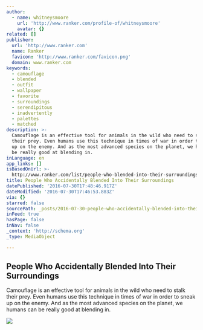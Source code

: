 ```yaml
---
author:
  - name: whitneysmoore
    url: 'http://www.ranker.com/profile-of/whitneysmoore'
    avatar: {}
related: []
publisher:
  url: 'http://www.ranker.com'
  name: Ranker
  favicon: 'http://www.ranker.com/favicon.png'
  domain: www.ranker.com
keywords:
  - camouflage
  - blended
  - outfit
  - wallpaper
  - favorite
  - surroundings
  - serendipitous
  - inadvertently
  - palettes
  - matched
description: >-
  Camouflage is an effective tool for animals in the wild who need to stalk
  their prey. Even humans use this technique in times of war in order to sneak
  up on the enemy. And as the most advanced species on the planet, we humans can
  be really good at blending in.
inLanguage: en
app_links: []
isBasedOnUrl: >-
  http://www.ranker.com/list/people-who-blended-into-their-surroundings/whitneysmoore
title: People Who Accidentally Blended Into Their Surroundings
datePublished: '2016-07-30T17:48:46.917Z'
dateModified: '2016-07-30T17:46:53.883Z'
via: {}
starred: false
sourcePath: _posts/2016-07-30-people-who-accidentally-blended-into-their-surroundings.md
inFeed: true
hasPage: false
inNav: false
_context: 'http://schema.org'
_type: MediaObject

---
```

<article style=""><h1>People Who Accidentally Blended Into Their Surroundings</h1><p>Camouflage is an effective tool for animals in the wild who need to stalk their prey. Even humans use this technique in times of war in order to sneak up on the enemy. And as the most advanced species on the planet, we humans can be really good at blending in.</p><img src="http://img3.rnkr-static.com/list_img_v2/12135/2312135/full/people-who-blended-into-their-surroundings-u2.jpg" /></article>